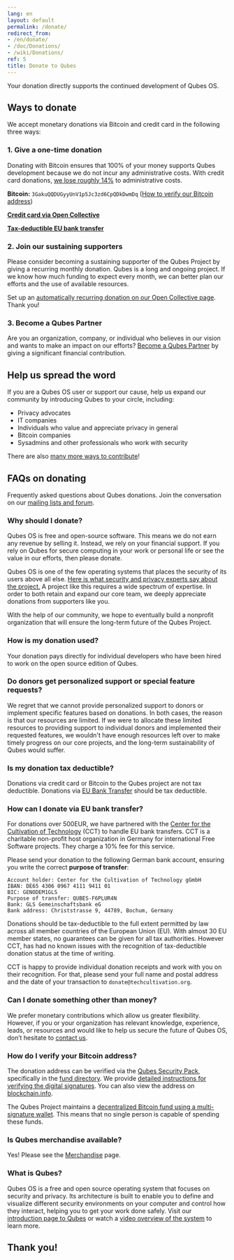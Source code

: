 ```yaml
---
lang: en
layout: default
permalink: /donate/
redirect_from:
- /en/donate/
- /doc/Donations/
- /wiki/Donations/
ref: 5
title: Donate to Qubes
---
```


Your donation directly supports the continued development of Qubes OS.

## Ways to donate

We accept monetary donations via Bitcoin and credit card in the following three ways:

### 1. Give a one-time donation

Donating with Bitcoin ensures that 100% of your money supports Qubes development because we do not incur any administrative costs.
With credit card donations, [we lose roughly 14%](https://opencollective.com/faq) to administrative costs.

**<i class="fa fa-2x fa-fw black-icon fa-bitcoin"></i> Bitcoin:** `3GakuQQDUGyyUnV1p5Jc3zd6CpQDkDwmDq` ([How to verify our Bitcoin address](#how-do-i-verify-your-bitcoin-address))

**[<i class="fa fa-2x fa-fw black-icon fa-credit-card"></i> Credit card via Open Collective](https://opencollective.com/qubes-os)**

**[<i class="fa fa-2x fa-fw black-icon fa-bank"></i> Tax-deductible EU bank transfer](#how-can-i-donate-via-eu-bank-transfer)**

### 2. Join our sustaining supporters

Please consider becoming a sustaining supporter of the Qubes Project by giving a recurring monthly donation.
Qubes is a long and ongoing project.
If we know how much funding to expect every month, we can better plan our efforts and the use of available resources.

Set up an [automatically recurring donation on our Open Collective page](https://opencollective.com/qubes-os#support).
Thank you!

### 3. Become a Qubes Partner

Are you an organization, company, or individual who believes in our vision and wants to make an impact on our efforts? [Become a Qubes Partner](/partners/) by giving a significant financial contribution.

## Help us spread the word

If you are a Qubes OS user or support our cause, help us expand our community by introducing Qubes to your circle, including:

- Privacy advocates
- IT companies
- Individuals who value and appreciate privacy in general
- Bitcoin companies
- Sysadmins and other professionals who work with security

There are also [many more ways to contribute](/doc/contributing/)!

## FAQs on donating

Frequently asked questions about Qubes donations.
Join the conversation on our [mailing lists and forum](/support/).

### Why should I donate?

Qubes OS is free and open-source software.
This means we do not earn any revenue by selling it.
Instead, we rely on your financial support.
If you rely on Qubes for secure computing in your work or personal life or see the value in our efforts, then please donate.

Qubes OS is one of the few operating systems that places the security of its users above all else.
[Here is what security and privacy experts say about the project.](/experts/)
A project like this requires a wide spectrum of expertise.
In order to both retain and expand our core team, we deeply appreciate donations from supporters like you.

With the help of our community, we hope to eventually build a nonprofit organization that will ensure the long-term future of the Qubes Project.

### How is my donation used?

Your donation pays directly for individual developers who have been hired to work on the open source edition of Qubes.

### Do donors get personalized support or special feature requests?

We regret that we cannot provide personalized support to donors or implement specific features based on donations.
In both cases, the reason is that our resources are limited.
If we were to allocate these limited resources to providing support to individual donors and implemented their requested features, we wouldn't have enough resources left over to make timely progress on our core projects, and the long-term sustainability of Qubes would suffer.

### Is my donation tax deductible?

Donations via credit card or Bitcoin to the Qubes project are not tax deductible.
Donations via [EU Bank Transfer](#how-can-i-donate-via-eu-bank-transfer) should be tax deductible.

### How can I donate via EU bank transfer?

For donations over 500EUR, we have partnered with the [Center for the Cultivation of Technology](https://techcultivation.org) (CCT) to handle EU bank transfers.
CCT is a charitable non-profit host organization in Germany for international Free Software projects.
They charge a 10% fee for this service.

Please send your donation to the following German bank account, ensuring you write the correct **purpose of transfer**:

```
Account holder: Center for the Cultivation of Technology gGmbH
IBAN: DE65 4306 0967 4111 9411 01
BIC: GENODEM1GLS
Purpose of transfer: QUBES-F6PLUR4N
Bank: GLS Gemeinschaftsbank eG
Bank address: Christstrasse 9, 44789, Bochum, Germany
```

Donations should be tax-deductible to the full extent permitted by law across all member countries of the European Union (EU).
With almost 30 EU member states, no guarantees can be given for all tax authorities.
However CCT, has had no known issues with the recognition of tax-deductible donation status at the time of writing.

CCT is happy to provide individual donation receipts and work with you on their recognition.
For that, please send your full name and postal address and the date of your transaction to `donate@techcultivation.org`.

### Can I donate something other than money?

We prefer monetary contributions which allow us greater flexibility.
However, if you or your organization has relevant knowledge, experience, leads, or resources and would like to help us secure the future of Qubes OS, don’t hesitate to [contact us](mailto:funding@qubes-os.org).

### How do I verify your Bitcoin address?

The donation address can be verified via the [Qubes Security Pack](/doc/security-pack/), specifically in the [fund directory](https://github.com/QubesOS/qubes-secpack/tree/master/fund).
We provide [detailed instructions for verifying the digital signatures](/security/pack/#how-to-obtain-verify-and-read).
You can also view the address on [blockchain.info](https://blockchain.info/address/3GakuQQDUGyyUnV1p5Jc3zd6CpQDkDwmDq).

The Qubes Project maintains a [decentralized Bitcoin fund using a multi-signature wallet](/news/2016/07/13/qubes-distributed-fund/).
This means that no single person is capable of spending these funds.

### Is Qubes merchandise available?

Yes! Please see the [Merchandise](/merchandise/) page.

### What is Qubes?

Qubes OS is a free and open source operating system that focuses on security and privacy.
Its architecture is built to enable you to define and visualize different security environments on your computer and control how they interact, helping you to get your work done safely.
Visit our [introduction page to Qubes](/intro/) or watch a [video overview of the system](/video-tours/) to learn more.

## Thank you!

<script src="https://opencollective.com/qubes-os/banner.js"></script>

<noscript><object type="image/svg+xml" data="https://opencollective.com/qubes-os/tiers/supporters.svg?avatarHeight=60&width=600"></object></noscript>

